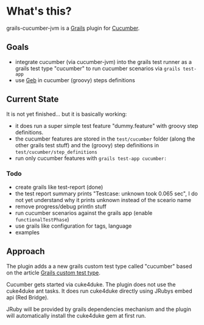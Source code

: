# What's this? #

grails-cucumber-jvm is a [Grails](http://grails.org) plugin for
[Cucumber](http://cukes.info).


## Goals ##

* integrate cucumber (via cucumber-jvm) into the grails test runner as a
  grails test type "cucumber" to run cucumber scenarios via `grails test-app`
* use [Geb](http://www.gebish.org/) in cucumber (groovy) steps definitions


## Current State ##

It is not yet finished... but it is basically working:

* it does run a super simple test feature "dummy.feature" with groovy step
  definitions.
* the cucumber features are stored in the `test/cucumber` folder (along the
  other grails test stuff) and the (groovy) step definitions in
  `test/cucumber/step_definitions`
* run only cucumber features with `grails test-app cucumber:`


### Todo ###

* create grails like test-report (done)
* the test report summary prints "Testcase: unknown took 0.065 sec", I do not
  yet understand why it prints unknown instead of the sceario name
* remove progress/debug println stuff
* run cucumber scenarios against the grails app (enable `functionalTestPhase`)
* use grails like configuration for tags, language
* examples


## Approach ##

The plugin adds a a new grails custom test type called "cucumber" based on
the article [Grails custom test type](
http://ldaley.com/post/615966534/custom-grails-test).


Cucumber gets started via cuke4duke. The plugin does not use the cuke4duke
ant tasks. It does run cuke4duke directly using JRubys embed api (Red Bridge).

JRuby will be provided by grails dependencies mechanism and the plugin will
automatically install the cuke4duke gem at first run.
